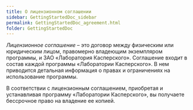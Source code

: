 ```yaml
---
title: О лицензионном соглашении
sidebar: GettingStartedDoc_sidebar
permalink: GettingStartedDoc_agreement.html
folder: GettingStartedDoc
---
```


*Лицензионное соглашение* – это договор между физическим или юридическим лицом, правомерно владеющим экземпляром программы, и ЗАО «Лаборатория Касперского». Соглашение входит в состав каждой программы «Лаборатории  Касперского».  В  нем  приводится  детальная  информация  о  правах  и  ограничениях  на использование программы.

В  соответствии  с  лицензионным  соглашением,  приобретая  и  устанавливая  программу «Лаборатории Касперского», вы получаете бессрочное право на владение ее копией.

